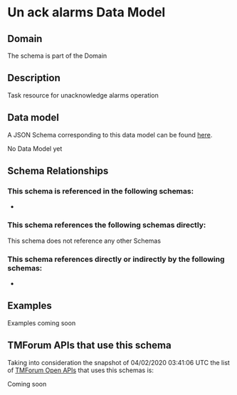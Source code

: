 # Un ack alarms Data Model

## Domain

The  schema is part of the  Domain

## Description

Task resource for unacknowledge alarms operation

## Data model

A JSON Schema corresponding to this data model can be found
[here](https://github.com/tmforum-rand/schemas/blob/candidates/Resource/UnAckAlarms.schema.json).

No Data Model yet

## Schema Relationships

### This schema is referenced in the following schemas:

-

### This schema references the following schemas directly:

This schema does not reference any other Schemas

### This schema references directly or indirectly by the following schemas:

-



## Examples

Examples coming soon

## TMForum APIs that use this schema

Taking into consideration the snapshot of 04/02/2020 03:41:06 UTC the list of [TMForum Open APIs](https://www.tmforum.org/open-apis/) that uses this schemas is:

Coming soon